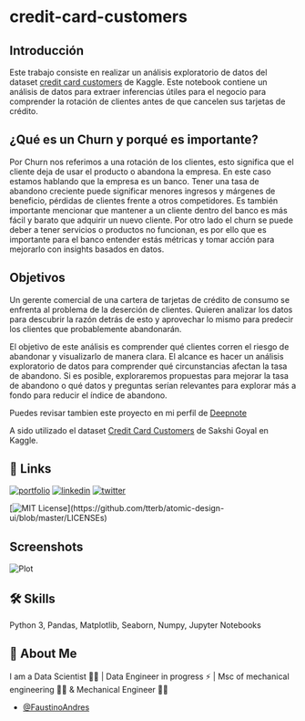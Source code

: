 # credit-card-customers

## Introducción

Este trabajo consiste en realizar un análisis exploratorio de datos del dataset [credit card customers](https://www.kaggle.com/datasets/sakshigoyal7/credit-card-customers) de Kaggle. Este notebook contiene un análisis de datos para extraer inferencias útiles para el negocio para comprender la rotación de clientes antes de que cancelen sus tarjetas de crédito.

## ¿Qué es un Churn y porqué es importante?

Por Churn nos referimos a una rotación de los clientes, esto significa que el cliente deja de usar el producto o abandona la empresa. En este caso estamos hablando que la empresa es un banco. Tener una tasa de abandono creciente puede significar menores ingresos y márgenes de beneficio, pérdidas de clientes frente a otros competidores. Es también importante mencionar que mantener a un cliente dentro del banco es más fácil y barato que adquirir un nuevo cliente. Por otro lado el churn se puede deber a tener servicios o productos no funcionan, es por ello que es importante para el banco entender estás métricas y tomar acción para mejorarlo con insights basados en datos.

## Objetivos

Un gerente comercial de una cartera de tarjetas de crédito de consumo se enfrenta al problema de la deserción de clientes. Quieren analizar los datos para descubrir la razón detrás de esto y aprovechar lo mismo para predecir los clientes que probablemente abandonarán.

El objetivo de este análisis es comprender qué clientes corren el riesgo de abandonar y visualizarlo de manera clara. El alcance es hacer un análisis exploratorio de datos para comprender qué circunstancias afectan la tasa de abandono. Si es posible, exploraremos propuestas para mejorar la tasa de abandono o qué datos y preguntas serían relevantes para explorar más a fondo para reducir el índice de abandono.


Puedes revisar tambien este proyecto en mi perfil de [Deepnote](https://deepnote.com/project/Bank-Churners-K9MboqY6QB6dgrzzxFBO0g/%2Fcredit-card-customers%2Fnotebooks%2F00_analisis_inicial.ipynb)

A sido utilizado el dataset [Credit Card Customers](https://www.kaggle.com/datasets/sakshigoyal7/credit-card-customers) de Sakshi Goyal en Kaggle.

## 🔗 Links
[![portfolio](https://img.shields.io/badge/my_portfolio-000?style=for-the-badge&logo=ko-fi&logoColor=white)](https://github.com/FaustinoAndres)
[![linkedin](https://img.shields.io/badge/linkedin-0A66C2?style=for-the-badge&logo=linkedin&logoColor=white)](https://www.linkedin.com/in/faustino-correa-munoz/)
[![twitter](https://img.shields.io/badge/twitter-1DA1F2?style=for-the-badge&logo=twitter&logoColor=white)](https://twitter.com/FaustinoCorreaM)

[![MIT License](https://img.shields.io/apm/l/atomic-design-ui.svg?)](https://github.com/tterb/atomic-design-ui/blob/master/LICENSEs)

## Screenshots

![Plot](images/plot.png)

## 🛠 Skills
Python 3, Pandas, Matplotlib, Seaborn, Numpy, Jupyter Notebooks

## 🚀 About Me
I am a Data Scientist 👨‍💻 | Data Engineer in progress ⚡ | Msc of mechanical engineering 👨‍🔬 & Mechanical Engineer 👨‍🔧
- [@FaustinoAndres](https://github.com/FaustinoAndres)